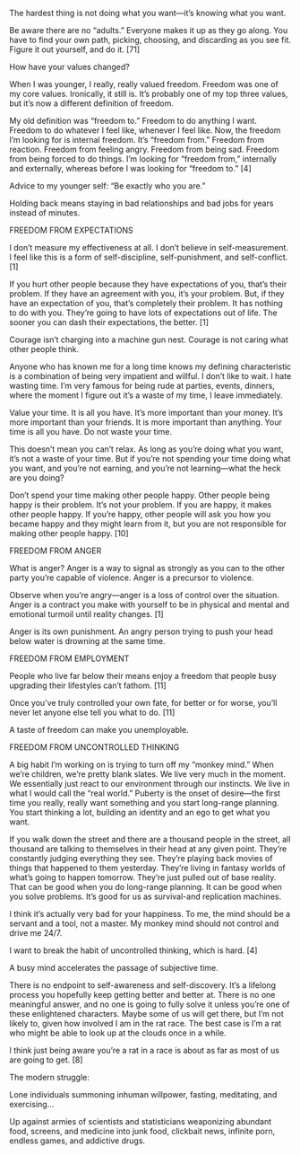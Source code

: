 The hardest thing is not doing what you want—it’s knowing what you want. 

Be aware there are no “adults.” Everyone makes it up as they go along. You have to find your own path, picking, choosing, and discarding as you see fit. Figure it out yourself, and do it. [71]

How have your values changed? 

When I was younger, I really, really valued freedom. Freedom was one of my core values. Ironically, it still is. It’s probably one of my top three values, but it’s now a different definition of freedom. 

My old definition was “freedom to.” Freedom to do anything I want. Freedom to do whatever I feel like, whenever I feel like. Now, the freedom I’m looking for is internal freedom. It’s “freedom from.” Freedom from reaction. Freedom from feeling angry. Freedom from being sad. Freedom from being forced to do things. I’m looking for “freedom from,” internally and externally, whereas before I was looking for “freedom to.” [4] 

Advice to my younger self: “Be exactly who you are.” 

Holding back means staying in bad relationships and bad jobs for years instead of minutes.  

FREEDOM FROM EXPECTATIONS 

I don’t measure my effectiveness at all. I don’t believe in self-measurement. I feel like this is a form of self-discipline, self-punishment, and self-conflict. [1] 

If you hurt other people because they have expectations of you, that’s their problem. If they have an agreement with you, it’s your problem. But, if they have an expectation of you, that’s completely their problem. It has nothing to do with you. They’re going to have lots of expectations out of life. The sooner you can dash their expectations, the better. [1]

Courage isn’t charging into a machine gun nest. Courage is not caring what other people think. 

Anyone who has known me for a long time knows my defining characteristic is a combination of being very impatient and willful. I don’t like to wait. I hate wasting time. I’m very famous for being rude at parties, events, dinners, where the moment I figure out it’s a waste of my time, I leave immediately. 

Value your time. It is all you have. It’s more important than your money. It’s more important than your friends. It is more important than anything. Your time is all you have. Do not waste your time. 

This doesn’t mean you can’t relax. As long as you’re doing what you want, it’s not a waste of your time. But if you’re not spending your time doing what you want, and you’re not earning, and you’re not learning—what the heck are you doing? 

Don’t spend your time making other people happy. Other people being happy is their problem. It’s not your problem. If you are happy, it makes other people happy. If you’re happy, other people will ask you how you became happy and they might learn from it, but you are not responsible for making other people happy. [10] 

FREEDOM FROM ANGER 

What is anger? Anger is a way to signal as strongly as you can to the other party you’re capable of violence. Anger is a precursor to violence.

Observe when you’re angry—anger is a loss of control over the situation. Anger is a contract you make with yourself to be in physical and mental and emotional turmoil until reality changes. [1] 

Anger is its own punishment. An angry person trying to push your head below water is drowning at the same time. 

FREEDOM FROM EMPLOYMENT 

People who live far below their means enjoy a freedom that people busy upgrading their lifestyles can’t fathom. [11] 

Once you’ve truly controlled your own fate, for better or for worse, you’ll never let anyone else tell you what to do. [11] 

A taste of freedom can make you unemployable. 

FREEDOM FROM UNCONTROLLED THINKING 

A big habit I’m working on is trying to turn off my “monkey mind.” When we’re children, we’re pretty blank slates. We live very much in the moment. We essentially just react to our environment through our instincts. We live in what I would call the “real world.” Puberty is the onset of desire—the first time you really, really want something and you start long-range planning. You start thinking a lot, building an identity and an ego to get what you want.

If you walk down the street and there are a thousand people in the street, all thousand are talking to themselves in their head at any given point. They’re constantly judging everything they see. They’re playing back movies of things that happened to them yesterday. They’re living in fantasy worlds of what’s going to happen tomorrow. They’re just pulled out of base reality. That can be good when you do long-range planning. It can be good when you solve problems. It’s good for us as survival-and replication machines. 

I think it’s actually very bad for your happiness. To me, the mind should be a servant and a tool, not a master. My monkey mind should not control and drive me 24/7. 

I want to break the habit of uncontrolled thinking, which is hard. [4] 

A busy mind accelerates the passage of subjective time. 

There is no endpoint to self-awareness and self-discovery. It’s a lifelong process you hopefully keep getting better and better at. There is no one meaningful answer, and no one is going to fully solve it unless you’re one of these enlightened characters. Maybe some of us will get there, but I’m not likely to, given how involved I am in the rat race. The best case is I’m a rat who might be able to look up at the clouds once in a while. 

I think just being aware you’re a rat in a race is about as far as most of us are going to get. [8]

The modern struggle: 

Lone individuals summoning inhuman willpower, fasting, meditating, and exercising… 

Up against armies of scientists and statisticians weaponizing abundant food, screens, and medicine into junk food, clickbait news, infinite porn, endless games, and addictive drugs.
